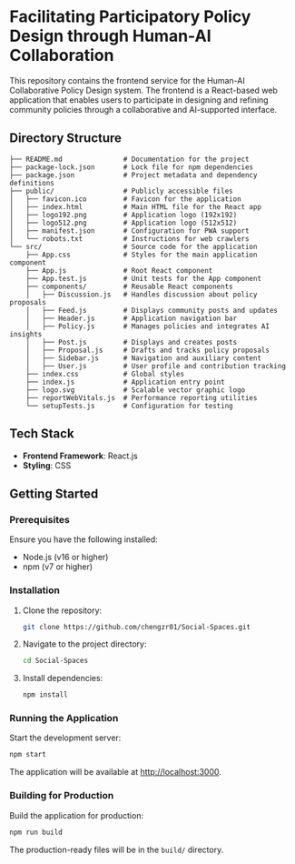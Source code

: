 # Facilitating Participatory Policy Design through Human-AI Collaboration

This repository contains the frontend service for the Human-AI Collaborative Policy Design system. The frontend is a React-based web application that enables users to participate in designing and refining community policies through a collaborative and AI-supported interface.

## Directory Structure

```
├── README.md               # Documentation for the project
├── package-lock.json       # Lock file for npm dependencies
├── package.json            # Project metadata and dependency definitions
├── public/                 # Publicly accessible files
│   ├── favicon.ico         # Favicon for the application
│   ├── index.html          # Main HTML file for the React app
│   ├── logo192.png         # Application logo (192x192)
│   ├── logo512.png         # Application logo (512x512)
│   ├── manifest.json       # Configuration for PWA support
│   └── robots.txt          # Instructions for web crawlers
└── src/                    # Source code for the application
    ├── App.css             # Styles for the main application component
    ├── App.js              # Root React component
    ├── App.test.js         # Unit tests for the App component
    ├── components/         # Reusable React components
    │   ├── Discussion.js   # Handles discussion about policy proposals
    │   ├── Feed.js         # Displays community posts and updates
    │   ├── Header.js       # Application navigation bar
    │   ├── Policy.js       # Manages policies and integrates AI insights
    │   ├── Post.js         # Displays and creates posts
    │   ├── Proposal.js     # Drafts and tracks policy proposals
    │   ├── Sidebar.js      # Navigation and auxiliary content
    │   ├── User.js         # User profile and contribution tracking
    ├── index.css           # Global styles
    ├── index.js            # Application entry point
    ├── logo.svg            # Scalable vector graphic logo
    ├── reportWebVitals.js  # Performance reporting utilities
    └── setupTests.js       # Configuration for testing
```

## Tech Stack

- **Frontend Framework**: React.js
- **Styling**: CSS

## Getting Started

### Prerequisites

Ensure you have the following installed:
- Node.js (v16 or higher)
- npm (v7 or higher)

### Installation

1. Clone the repository:
   ```bash
   git clone https://github.com/chengzr01/Social-Spaces.git
   ```
2. Navigate to the project directory:
   ```bash
   cd Social-Spaces
   ```
3. Install dependencies:
   ```bash
   npm install
   ```

### Running the Application

Start the development server:
```bash
npm start
```

The application will be available at [http://localhost:3000](http://localhost:3000).

### Building for Production

Build the application for production:
```bash
npm run build
```

The production-ready files will be in the `build/` directory.
